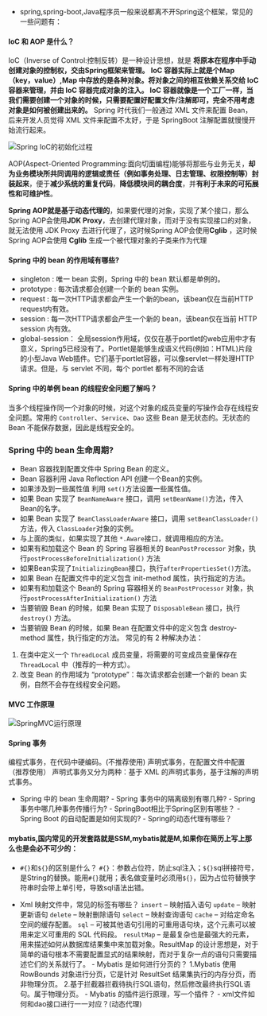 -   spring,spring-boot,Java程序员一般来说都离不开Spring这个框架，常见的一些问题有：
    
#### IoC 和 AOP 是什么？
IoC（Inverse of Control:控制反转）是一种设计思想，就是 **将原本在程序中手动创建对象的控制权，交由Spring框架来管理。** **IoC 容器实际上就是个Map（key，value）,Map 中存放的是各种对象。将对象之间的相互依赖关系交给 IoC 容器来管理，并由 IoC 容器完成对象的注入。 IoC 容器就像是一个工厂一样，当我们需要创建一个对象的时候，只需要配置好配置文件/注解即可，完全不用考虑对象是如何被创建出来的。**
Spring 时代我们一般通过 XML 文件来配置 Bean，后来开发人员觉得 XML 文件来配置不太好，于是 SpringBoot 注解配置就慢慢开始流行起来。

![Spring IoC的初始化过程](https://my-blog-to-use.oss-cn-beijing.aliyuncs.com/2019-7/SpringIOC%E5%88%9D%E5%A7%8B%E5%8C%96%E8%BF%87%E7%A8%8B.png)

AOP(Aspect-Oriented Programming:面向切面编程)能够将那些与业务无关，**却为业务模块所共同调用的逻辑或责任（例如事务处理、日志管理、权限控制等）封装起来**，便于**减少系统的重复代码**，**降低模块间的耦合度**，并**有利于未来的可拓展性和可维护性**。

**Spring AOP就是基于动态代理的**，如果要代理的对象，实现了某个接口，那么Spring AOP会使用**JDK Proxy**，去创建代理对象，而对于没有实现接口的对象，就无法使用 JDK Proxy 去进行代理了，这时候Spring AOP会使用**Cglib** ，这时候Spring AOP会使用 **Cglib** 生成一个被代理对象的子类来作为代理
#### Spring 中的 bean 的作用域有哪些?
- singleton : 唯一 bean 实例，Spring 中的 bean 默认都是单例的。
- prototype : 每次请求都会创建一个新的 bean 实例。
-   request : 每一次HTTP请求都会产生一个新的bean，该bean仅在当前HTTP request内有效。
-   session : 每一次HTTP请求都会产生一个新的 bean，该bean仅在当前 HTTP session 内有效。
-   global-session： 全局session作用域，仅仅在基于portlet的web应用中才有意义，Spring5已经没有了。Portlet是能够生成语义代码(例如：HTML)片段的小型Java Web插件。它们基于portlet容器，可以像servlet一样处理HTTP请求。但是，与 servlet 不同，每个 portlet 都有不同的会话
#### Spring 中的单例 bean 的线程安全问题了解吗？
当多个线程操作同一个对象的时候，对这个对象的成员变量的写操作会存在线程安全问题。常用的 `Controller`、`Service`、`Dao` 这些 Bean 是无状态的。无状态的 Bean 不能保存数据，因此是线程安全的。

### Spring 中的 bean 生命周期?
-   Bean 容器找到配置文件中 Spring Bean 的定义。
-   Bean 容器利用 Java Reflection API 创建一个Bean的实例。
-   如果涉及到一些属性值 利用 `set()`方法设置一些属性值。
-   如果 Bean 实现了 `BeanNameAware` 接口，调用 `setBeanName()`方法，传入Bean的名字。
-   如果 Bean 实现了 `BeanClassLoaderAware` 接口，调用 `setBeanClassLoader()`方法，传入 `ClassLoader`对象的实例。
-   与上面的类似，如果实现了其他 `*.Aware`接口，就调用相应的方法。
-   如果有和加载这个 Bean 的 Spring 容器相关的 `BeanPostProcessor` 对象，执行`postProcessBeforeInitialization()` 方法
-   如果Bean实现了`InitializingBean`接口，执行`afterPropertiesSet()`方法。
-   如果 Bean 在配置文件中的定义包含 init-method 属性，执行指定的方法。
-   如果有和加载这个 Bean的 Spring 容器相关的 `BeanPostProcessor` 对象，执行`postProcessAfterInitialization()` 方法
-   当要销毁 Bean 的时候，如果 Bean 实现了 `DisposableBean` 接口，执行 `destroy()` 方法。
-   当要销毁 Bean 的时候，如果 Bean 在配置文件中的定义包含 destroy-method 属性，执行指定的方法。
常见的有 2 种解决办法：
1.  在类中定义一个 `ThreadLocal` 成员变量，将需要的可变成员变量保存在 `ThreadLocal` 中（推荐的一种方式）。
2.  改变 Bean 的作用域为 “prototype”：每次请求都会创建一个新的 bean 实例，自然不会存在线程安全问题。

#### MVC 工作原理
![SpringMVC运行原理](http://my-blog-to-use.oss-cn-beijing.aliyuncs.com/18-10-11/49790288.jpg)
    
 ####   Spring 事务
 编程式事务，在代码中硬编码。(不推荐使用)
声明式事务，在配置文件中配置（推荐使用）
声明式事务又分为两种：基于 XML 的声明式事务，基于注解的声明式事务。
   -   Spring 中的 bean 生命周期?
    -   Spring 事务中的隔离级别有哪几种?
    -   Spring 事务中哪几种事务传播行为?
    -   SpringBoot相比于Spring区别有哪些？
    -   Spring Boot 的自动配置是如何实现的?
    -   Spring的动态代理有哪些？


#### mybatis,国内常见的开发套路就是SSM,mybatis就是M,如果你在简历上写上那么也是会必不可少的：
 -   `#{}`和`${}`的区别是什么？
 `#{}`：参数占位符，防止sql注入；`${}`sql拼接符号，是String的替换。能用`#{}`就用；表名做变量时必须用`${}`，因为占位符替换字符串时会带上单引号，导致sql语法出错。
   
  -   Xml 映射文件中，常见的标签有哪些？
`insert` – 映射插入语句
 `update` – 映射更新语句
`delete` – 映射删除语句
`select` – 映射查询语句
`cache` – 对给定命名空间的缓存配置。
`sql` – 可被其他语句引用的可重用语句块，这个元素可以被用来定义可重用的 SQL 代码段。
`resultMap` – 是最复杂也是最强大的元素，用来描述如何从数据库结果集中来加载对象。ResultMap 的设计思想是，对于简单的语句根本不需要配置显式的结果映射，而对于复杂一点的语句只需要描述它们的关系就行了。
    -   Mybatis 是如何进行分页的？
	1.Mybatis 使用 RowBounds 对象进行分页，它是针对 ResultSet 结果集执行的内存分页，而非物理分页。
	2.基于拦截器拦截待执行SQL语句，然后修改最终执行SQL语句。属于物理分页。
    -   Mybatis 的插件运行原理，写一个插件？
    -   xml文件如何和dao接口进行一一对应？(动态代理)
